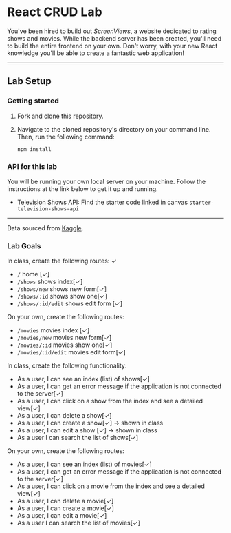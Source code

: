 # React CRUD Lab

You've been hired to build out _ScreenViews_, a website dedicated to rating shows and movies. While the backend server has been created, you'll need to build the entire frontend on your own. Don't worry, with your new React knowledge you'll be able to create a fantastic web application!

---

## Lab Setup

### Getting started

1. Fork and clone this repository.

1. Navigate to the cloned repository's directory on your command line. Then, run the following command:

   ```
   npm install
   ```

### API for this lab

You will be running your own local server on your machine. Follow the instructions at the link below to get it up and running.

- Television Shows API: Find the starter code linked in canvas `starter-television-shows-api`

---

Data sourced from [Kaggle](https://www.kaggle.com/shivamb/hulu-movies-and-tv-shows).

### Lab Goals

In class, create the following routes: 
✓
- `/` home [✓]
- `/shows` shows index[✓]
- `/shows/new` shows new form[✓]
- `/shows/:id` shows show one[✓]
- `/shows/:id/edit` shows edit form [✓]

On your own, create the following routes:

- `/movies` movies index [✓]
- `/movies/new` movies new form[✓]
- `/movies/:id` movies show one[✓]
- `/movies/:id/edit` movies edit form[✓]

In class, create the following functionality:

- As a user, I can see an index (list) of shows[✓]
- As a user, I can get an error message if the application is not connected to the server[✓]
- As a user, I can click on a show from the index and see a detailed view[✓]
- As a user, I can delete a show[✓]
- As a user, I can create a show[✓] -> shown in class 
- As a user, I can edit a show [✓] -> shown in class
- As a user I can search the list of shows[✓]

On your own, create the following routes:

- As a user, I can see an index (list) of movies[✓]
- As a user, I can get an error message if the application is not connected to the server[✓]
- As a user, I can click on a movie from the index and see a detailed view[✓]
- As a user, I can delete a movie[✓]
- As a user, I can create a movie[✓]
- As a user, I can edit a movie[✓]
- As a user I can search the list of movies[✓]
